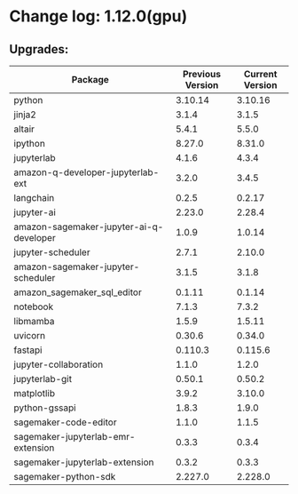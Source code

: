# Change log: 1.12.0(gpu)

## Upgrades: 

Package | Previous Version | Current Version
---|---|---
python|3.10.14|3.10.16
jinja2|3.1.4|3.1.5
altair|5.4.1|5.5.0
ipython|8.27.0|8.31.0
jupyterlab|4.1.6|4.3.4
amazon-q-developer-jupyterlab-ext|3.2.0|3.4.5
langchain|0.2.5|0.2.17
jupyter-ai|2.23.0|2.28.4
amazon-sagemaker-jupyter-ai-q-developer|1.0.9|1.0.14
jupyter-scheduler|2.7.1|2.10.0
amazon-sagemaker-jupyter-scheduler|3.1.5|3.1.8
amazon_sagemaker_sql_editor|0.1.11|0.1.14
notebook|7.1.3|7.3.2
libmamba|1.5.9|1.5.11
uvicorn|0.30.6|0.34.0
fastapi|0.110.3|0.115.6
jupyter-collaboration|1.1.0|1.2.0
jupyterlab-git|0.50.1|0.50.2
matplotlib|3.9.2|3.10.0
python-gssapi|1.8.3|1.9.0
sagemaker-code-editor|1.1.0|1.1.5
sagemaker-jupyterlab-emr-extension|0.3.3|0.3.4
sagemaker-jupyterlab-extension|0.3.2|0.3.3
sagemaker-python-sdk|2.227.0|2.228.0
